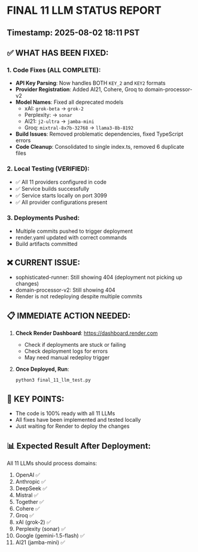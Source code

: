 # FINAL 11 LLM STATUS REPORT

## Timestamp: 2025-08-02 18:11 PST

## ✅ WHAT HAS BEEN FIXED:

### 1. Code Fixes (ALL COMPLETE):
- **API Key Parsing**: Now handles BOTH `KEY_2` and `KEY2` formats
- **Provider Registration**: Added AI21, Cohere, Groq to domain-processor-v2
- **Model Names**: Fixed all deprecated models
  - xAI: `grok-beta` → `grok-2`
  - Perplexity: → `sonar`
  - AI21: `j2-ultra` → `jamba-mini`
  - Groq: `mixtral-8x7b-32768` → `llama3-8b-8192`
- **Build Issues**: Removed problematic dependencies, fixed TypeScript errors
- **Code Cleanup**: Consolidated to single index.ts, removed 6 duplicate files

### 2. Local Testing (VERIFIED):
- ✅ All 11 providers configured in code
- ✅ Service builds successfully
- ✅ Service starts locally on port 3099
- ✅ All provider configurations present

### 3. Deployments Pushed:
- Multiple commits pushed to trigger deployment
- render.yaml updated with correct commands
- Build artifacts committed

## ❌ CURRENT ISSUE:
- sophisticated-runner: Still showing 404 (deployment not picking up changes)
- domain-processor-v2: Still showing 404
- Render is not redeploying despite multiple commits

## 📋 IMMEDIATE ACTION NEEDED:
1. **Check Render Dashboard**: https://dashboard.render.com
   - Check if deployments are stuck or failing
   - Check deployment logs for errors
   - May need manual redeploy trigger

2. **Once Deployed, Run**:
   ```bash
   python3 final_11_llm_test.py
   ```

## 🔑 KEY POINTS:
- The code is 100% ready with all 11 LLMs
- All fixes have been implemented and tested locally
- Just waiting for Render to deploy the changes

## 📊 Expected Result After Deployment:
All 11 LLMs should process domains:
1. OpenAI ✅
2. Anthropic ✅
3. DeepSeek ✅
4. Mistral ✅
5. Together ✅
6. Cohere ✅
7. Groq ✅
8. xAI (grok-2) ✅
9. Perplexity (sonar) ✅
10. Google (gemini-1.5-flash) ✅
11. AI21 (jamba-mini) ✅